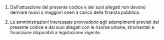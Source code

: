 1. Dall'attuazione del presente codice e dei suoi allegati non devono derivare nuovi o maggiori oneri a carico della finanza pubblica.

2. Le amministrazioni interessate provvedono agli adempimenti previsti dal presente codice e dai suoi allegati con le risorse umane, strumentali e finanziarie disponibili a legislazione vigente.
